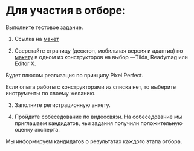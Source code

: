 # Для участия в отборе:

Выполните тестовое задание.
1. Ссылка на [макет](https://www.figma.com/file/W9gacDyHMIG55KuDwAN2Tl/go-scooter-pass?type=design&node-id=0%3A1&mode=design&t=V3t6xGSnh2NankWx-1)

2. Сверстайте страницу (десктоп, мобильная версия и адаптив) по [макету](https://www.figma.com/file/W9gacDyHMIG55KuDwAN2Tl/go-scooter-pass?type=design&node-id=0%3A1&mode=design&t=V3t6xGSnh2NankWx-1) в одном из конструкторов на выбор —Tilda, Readymag или Editor X.

Будет плюсом реализация по принципу Pixel Perfect.

Если опыта работы с конструкторами из списка нет, то выберите инструменты по своему желанию.

3. Заполните регистрационную анкету.

4. Пройдите собеседование по видеосвязи.
На собеседование мы приглашаем кандидатов, чьи задания получили положительную оценку эксперта.

Мы информируем кандидатов о результатах каждого этапа отбора.